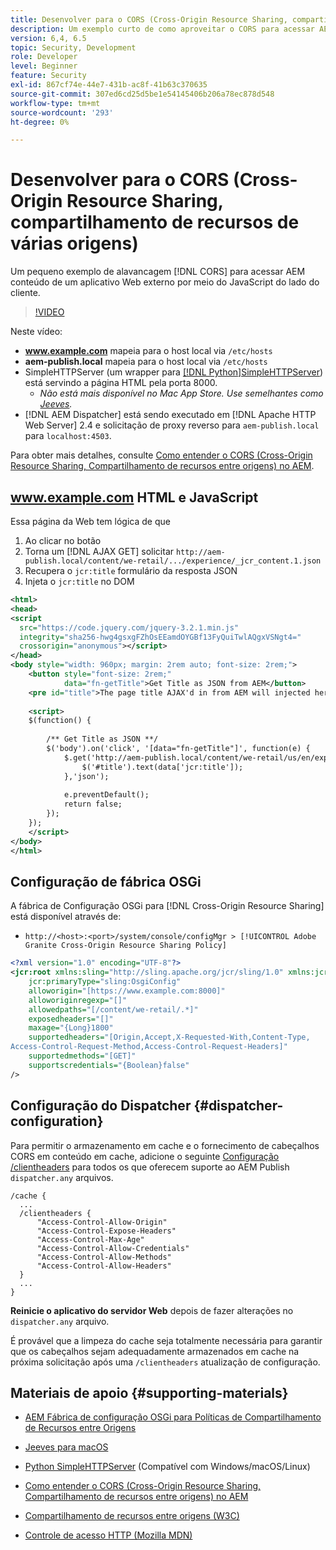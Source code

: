 ```yaml
---
title: Desenvolver para o CORS (Cross-Origin Resource Sharing, compartilhamento de recursos entre origens) com AEM
description: Um exemplo curto de como aproveitar o CORS para acessar AEM conteúdo de um aplicativo Web externo por meio do JavaScript do lado do cliente.
version: 6,4, 6.5
topic: Security, Development
role: Developer
level: Beginner
feature: Security
exl-id: 867cf74e-44e7-431b-ac8f-41b63c370635
source-git-commit: 307ed6cd25d5be1e54145406b206a78ec878d548
workflow-type: tm+mt
source-wordcount: '293'
ht-degree: 0%

---
```


# Desenvolver para o CORS (Cross-Origin Resource Sharing, compartilhamento de recursos de várias origens)

Um pequeno exemplo de alavancagem [!DNL CORS] para acessar AEM conteúdo de um aplicativo Web externo por meio do JavaScript do lado do cliente.

>[!VIDEO](https://video.tv.adobe.com/v/18837/?quality=12&learn=on)

Neste vídeo:

* **www.example.com** mapeia para o host local via `/etc/hosts`
* **aem-publish.local** mapeia para o host local via `/etc/hosts`
* SimpleHTTPServer (um wrapper para [[!DNL Python]SimpleHTTPServer](https://docs.python.org/2/library/simplehttpserver.html)) está servindo a página HTML pela porta 8000.
   * _Não está mais disponível no Mac App Store. Use semelhantes como [Jeeves](https://apps.apple.com/us/app/jeeves-local-http-server/id980824182?mt=12)._
* [!DNL AEM Dispatcher] está sendo executado em [!DNL Apache HTTP Web Server] 2.4 e solicitação de proxy reverso para `aem-publish.local` para `localhost:4503`.

Para obter mais detalhes, consulte [Como entender o CORS (Cross-Origin Resource Sharing, Compartilhamento de recursos entre origens) no AEM](./understand-cross-origin-resource-sharing.md).

## www.example.com HTML e JavaScript

Essa página da Web tem lógica de que

1. Ao clicar no botão
1. Torna um [!DNL AJAX GET] solicitar `http://aem-publish.local/content/we-retail/.../experience/_jcr_content.1.json`
1. Recupera o `jcr:title` formulário da resposta JSON
1. Injeta o `jcr:title` no DOM

```xml
<html>
<head>
<script
  src="https://code.jquery.com/jquery-3.2.1.min.js"
  integrity="sha256-hwg4gsxgFZhOsEEamdOYGBf13FyQuiTwlAQgxVSNgt4="
  crossorigin="anonymous"></script>   
</head>
<body style="width: 960px; margin: 2rem auto; font-size: 2rem;">
    <button style="font-size: 2rem;"
            data="fn-getTitle">Get Title as JSON from AEM</button>
    <pre id="title">The page title AJAX'd in from AEM will injected here</pre>
    
    <script>
    $(function() { 
        
        /** Get Title as JSON **/
        $('body').on('click', '[data="fn-getTitle"]', function(e) { 
            $.get('http://aem-publish.local/content/we-retail/us/en/experience/_jcr_content.1.json', function(data) {
                $('#title').text(data['jcr:title']);
            },'json');
            
            e.preventDefault();
            return false;
        });
    });
    </script>
</body>
</html>
```

## Configuração de fábrica OSGi

A fábrica de Configuração OSGi para [!DNL Cross-Origin Resource Sharing] está disponível através de:

* `http://<host>:<port>/system/console/configMgr > [!UICONTROL Adobe Granite Cross-Origin Resource Sharing Policy]`

```xml
<?xml version="1.0" encoding="UTF-8"?>
<jcr:root xmlns:sling="http://sling.apache.org/jcr/sling/1.0" xmlns:jcr="http://www.jcp.org/jcr/1.0"
    jcr:primaryType="sling:OsgiConfig"
    alloworigin="[https://www.example.com:8000]"
    alloworiginregexp="[]"
    allowedpaths="[/content/we-retail/.*]"
    exposedheaders="[]"
    maxage="{Long}1800"
    supportedheaders="[Origin,Accept,X-Requested-With,Content-Type,
Access-Control-Request-Method,Access-Control-Request-Headers]"
    supportedmethods="[GET]"
    supportscredentials="{Boolean}false"
/>
```

## Configuração do Dispatcher {#dispatcher-configuration}

Para permitir o armazenamento em cache e o fornecimento de cabeçalhos CORS em conteúdo em cache, adicione o seguinte [Configuração /clientheaders](https://experienceleague.adobe.com/docs/experience-manager-dispatcher/using/configuring/dispatcher-configuration.html?lang=en#specifying-the-http-headers-to-pass-through-clientheaders) para todos os que oferecem suporte ao AEM Publish `dispatcher.any` arquivos.

```
/cache { 
  ...
  /clientheaders {
      "Access-Control-Allow-Origin"
      "Access-Control-Expose-Headers"
      "Access-Control-Max-Age"
      "Access-Control-Allow-Credentials"
      "Access-Control-Allow-Methods"
      "Access-Control-Allow-Headers"
  }
  ...
}
```

**Reinicie o aplicativo do servidor Web** depois de fazer alterações no `dispatcher.any` arquivo.

É provável que a limpeza do cache seja totalmente necessária para garantir que os cabeçalhos sejam adequadamente armazenados em cache na próxima solicitação após uma `/clientheaders` atualização de configuração.

## Materiais de apoio {#supporting-materials}

* [AEM Fábrica de configuração OSGi para Políticas de Compartilhamento de Recursos entre Origens](http://localhost:4502/system/console/configMgr/com.adobe.granite.cors.impl.CORSPolicyImpl)
* [Jeeves para macOS](https://apps.apple.com/us/app/jeeves-local-http-server/id980824182?mt=12)
* [Python SimpleHTTPServer](https://docs.python.org/2/library/simplehttpserver.html) (Compatível com Windows/macOS/Linux)

* [Como entender o CORS (Cross-Origin Resource Sharing, Compartilhamento de recursos entre origens) no AEM](./understand-cross-origin-resource-sharing.md)
* [Compartilhamento de recursos entre origens (W3C)](https://www.w3.org/TR/cors/)
* [Controle de acesso HTTP (Mozilla MDN)](https://developer.mozilla.org/en-US/docs/Web/HTTP/Access_control_CORS)

